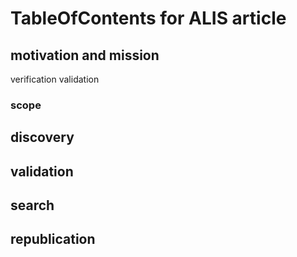 # TableOfContents for ALIS article

## motivation and mission
verification
validation
### scope

## discovery

## validation

## search

## republication

